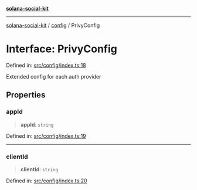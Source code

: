 [**solana-social-kit**](../../README.md)

***

[solana-social-kit](../../README.md) / [config](../README.md) / PrivyConfig

# Interface: PrivyConfig

Defined in: [src/config/index.ts:18](https://github.com/SendArcade/solana-social-starter/blob/03568260ca96ed63f77049843c721de1cb011893/src/config/index.ts#L18)

Extended config for each auth provider

## Properties

### appId

> **appId**: `string`

Defined in: [src/config/index.ts:19](https://github.com/SendArcade/solana-social-starter/blob/03568260ca96ed63f77049843c721de1cb011893/src/config/index.ts#L19)

***

### clientId

> **clientId**: `string`

Defined in: [src/config/index.ts:20](https://github.com/SendArcade/solana-social-starter/blob/03568260ca96ed63f77049843c721de1cb011893/src/config/index.ts#L20)
